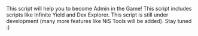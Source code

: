 This script will help you to become Admin in the Game!
This script includes scripts like Infinite Yield and Dex Explorer. 
This script is still under development (many more features like NiS Tools will be added). 
Stay tuned :) 
